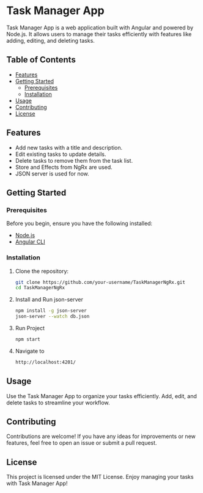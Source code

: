 # Task Manager App

Task Manager App is a web application built with Angular and powered by Node.js. It allows users to manage their tasks efficiently with features like adding, editing, and deleting tasks.

## Table of Contents
- [Features](#features)
- [Getting Started](#getting-started)
  - [Prerequisites](#prerequisites)
  - [Installation](#installation)
- [Usage](#usage)
- [Contributing](#contributing)
- [License](#license)

## Features

- Add new tasks with a title and description.
- Edit existing tasks to update details.
- Delete tasks to remove them from the task list.
- Store and Effects from NgRx are used.
- JSON server is used for now.

## Getting Started

### Prerequisites

Before you begin, ensure you have the following installed:

- [Node.js](https://nodejs.org/)
- [Angular CLI](https://angular.io/cli)

### Installation

1. Clone the repository:

   ```bash
   git clone https://github.com/your-username/TaskManagerNgRx.git
   cd TaskManagerNgRx
   ```
   
2. Install and Run json-server

   ```bash
   npm install -g json-server
   json-server --watch db.json
   
2. Run Project

   ```bash
   npm start
   
3. Navigate to

   ```bash
   http://localhost:4201/


## Usage
Use the Task Manager App to organize your tasks efficiently. Add, edit, and delete tasks to streamline your workflow.


## Contributing
Contributions are welcome! If you have any ideas for improvements or new features, feel free to open an issue or submit a pull request.


## License
This project is licensed under the MIT License. Enjoy managing your tasks with Task Manager App!
